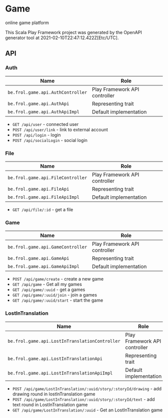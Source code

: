 # Game

online game platform

This Scala Play Framework project was generated by the OpenAPI generator tool at 2021-02-10T22:47:12.422Z[Etc/UTC].

## API

### Auth

|Name|Role|
|----|----|
|`be.frol.game.api.AuthController`|Play Framework API controller|
|`be.frol.game.api.AuthApi`|Representing trait|
|`be.frol.game.api.AuthApiImpl`|Default implementation|

* `GET /api/user` - connected user
* `POST /api/user/link` - link to external account
* `POST /api/login` - login
* `POST /api/socialLogin` - social login

### File

|Name|Role|
|----|----|
|`be.frol.game.api.FileController`|Play Framework API controller|
|`be.frol.game.api.FileApi`|Representing trait|
|`be.frol.game.api.FileApiImpl`|Default implementation|

* `GET /api/file/:id` - get a file

### Game

|Name|Role|
|----|----|
|`be.frol.game.api.GameController`|Play Framework API controller|
|`be.frol.game.api.GameApi`|Representing trait|
|`be.frol.game.api.GameApiImpl`|Default implementation|

* `POST /api/game/create` - create a new game
* `GET /api/game` - Get all my games
* `GET /api/game/:uuid` - get a games
* `GET /api/game/:uuid/join` - join a games
* `GET /api/game/:uuid/start` - start the game

### LostInTranslation

|Name|Role|
|----|----|
|`be.frol.game.api.LostInTranslationController`|Play Framework API controller|
|`be.frol.game.api.LostInTranslationApi`|Representing trait|
|`be.frol.game.api.LostInTranslationApiImpl`|Default implementation|

* `POST /api/game/LostInTranslation/:uuid/story/:storyId/drawing` - add drawing round in lostInTranslation game
* `POST /api/game/LostInTranslation/:uuid/story/:storyId/text` - add text round in LostInTranslation game
* `GET /api/game/LostInTranslation/:uuid` - Get an LostInTranslation game

